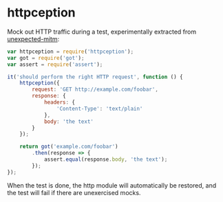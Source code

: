 httpception
===========

Mock out HTTP traffic during a test, experimentally extracted from
[unexpected-mitm](https://github.com/unexpectedjs/unexpected-mitm/):

```js
var httpception = require('httpception');
var got = require('got');
var assert = require('assert');

it('should perform the right HTTP request', function () {
    httpception({
        request: 'GET http://example.com/foobar',
        response: {
            headers: {
                'Content-Type': 'text/plain'
            },
            body: 'the text'
        }
    });

    return got('example.com/foobar')
        .then(response => {
            assert.equal(response.body, 'the text');
        });
});
```

When the test is done, the http module will automatically be restored,
and the test will fail if there are unexercised mocks.
